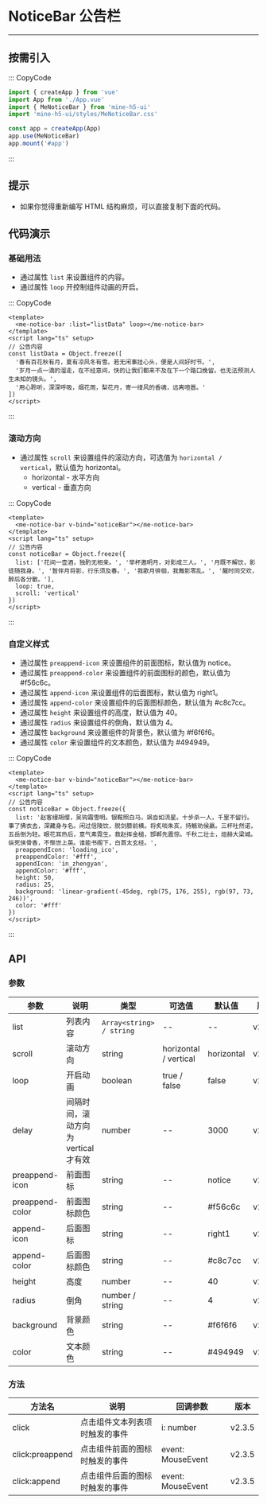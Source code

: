 # NoticeBar 公告栏

---

## 按需引入

::: CopyCode

```js
import { createApp } from 'vue'
import App from './App.vue'
import { MeNoticeBar } from 'mine-h5-ui'
import 'mine-h5-ui/styles/MeNoticeBar.css'

const app = createApp(App)
app.use(MeNoticeBar)
app.mount('#app')
```

:::

## 提示

- 如果你觉得重新编写 HTML 结构麻烦，可以直接复制下面的代码。

## 代码演示

### 基础用法

- 通过属性 `list` 来设置组件的内容。
- 通过属性 `loop` 开控制组件动画的开启。

::: CopyCode

```vue
<template>
  <me-notice-bar :list="listData" loop></me-notice-bar>
</template>
<script lang="ts" setup>
// 公告内容
const listData = Object.freeze([
  '春有百花秋有月，夏有凉风冬有雪。若无闲事挂心头，便是人间好时节。',
  '岁月一点一滴的溜走，在不经意间，快的让我们都来不及在下一个路口挽留。也无法预测人生未知的镜头。',
  '用心聆听，深深呼吸，烟花雨，梨花月，寄一缕风的香魂，远离喧嚣。'
])
</script>
```

:::

### 滚动方向

- 通过属性 `scroll` 来设置组件的滚动方向，可选值为 `horizontal / vertical`，默认值为 horizontal。
  - horizontal - 水平方向
  - vertical - 垂直方向

::: CopyCode

```vue
<template>
  <me-notice-bar v-bind="noticeBar"></me-notice-bar>
</template>
<script lang="ts" setup>
// 公告内容
const noticeBar = Object.freeze({
  list: ['花间一壶酒，独酌无相亲。', '举杯邀明月，对影成三人。', '月既不解饮，影徒随我身。', '暂伴月将影，行乐须及春。', '我歌月徘徊，我舞影零乱。', '醒时同交欢，醉后各分散。'],
  loop: true,
  scroll: 'vertical'
})
</script>
```

:::

### 自定义样式

- 通过属性 `preappend-icon` 来设置组件的前面图标，默认值为 notice。
- 通过属性 `preappend-color` 来设置组件的前面图标的颜色，默认值为 #f56c6c。
- 通过属性 `append-icon` 来设置组件的后面图标，默认值为 right1。
- 通过属性 `append-color` 来设置组件的后面图标颜色，默认值为 #c8c7cc。
- 通过属性 `height` 来设置组件的高度，默认值为 40。
- 通过属性 `radius` 来设置组件的倒角，默认值为 4。
- 通过属性 `background` 来设置组件的背景色，默认值为 #f6f6f6。
- 通过属性 `color` 来设置组件的文本颜色，默认值为 #494949。

::: CopyCode

```vue
<template>
  <me-notice-bar v-bind="noticeBar"></me-notice-bar>
</template>
<script lang="ts" setup>
// 公告内容
const noticeBar = Object.freeze({
  list: '赵客缦胡缨，吴钩霜雪明。银鞍照白马，飒沓如流星。十步杀一人，千里不留行。事了拂衣去，深藏身与名。闲过信陵饮，脱剑膝前横。将炙啖朱亥，持觞劝侯嬴。三杯吐然诺，五岳倒为轻。眼花耳热后，意气素霓生。救赵挥金槌，邯郸先震惊。千秋二壮士，烜赫大梁城。纵死侠骨香，不惭世上英。谁能书阁下，白首太玄经。',
  preappendIcon: 'loading_ico',
  preappendColor: '#fff',
  appendIcon: 'in_zhengyan',
  appendColor: '#fff',
  height: 50,
  radius: 25,
  background: 'linear-gradient(-45deg, rgb(75, 176, 255), rgb(97, 73, 246))',
  color: '#fff'
})
</script>
```

:::

## API

### 参数

| 参数            | 说明                                 | 类型                     | 可选值                | 默认值     | 版本   |
| --------------- | ------------------------------------ | ------------------------ | --------------------- | ---------- | ------ |
| list            | 列表内容                             | `Array<string> / string` | --                    | --         | v2.0.0 |
| scroll          | 滚动方向                             | string                   | horizontal / vertical | horizontal | v2.0.0 |
| loop            | 开启动画                             | boolean                  | true / false          | false      | v2.0.0 |
| delay           | 间隔时间，滚动方向为 vertical 才有效 | number                   | --                    | 3000       | v2.0.0 |
| preappend-icon  | 前面图标                             | string                   | --                    | notice     | v2.0.0 |
| preappend-color | 前面图标颜色                         | string                   | --                    | #f56c6c    | v2.0.0 |
| append-icon     | 后面图标                             | string                   | --                    | right1     | v2.0.0 |
| append-color    | 后面图标颜色                         | string                   | --                    | #c8c7cc    | v2.0.0 |
| height          | 高度                                 | number                   | --                    | 40         | v2.0.0 |
| radius          | 倒角                                 | number / string          | --                    | 4          | v2.0.0 |
| background      | 背景颜色                             | string                   | --                    | #f6f6f6    | v2.0.0 |
| color           | 文本颜色                             | string                   | --                    | #494949    | v2.0.0 |

### 方法

| 方法名          | 说明                           | 回调参数          | 版本   |
| --------------- | ------------------------------ | ----------------- | ------ |
| click           | 点击组件文本列表项时触发的事件 | i: number         | v2.3.5 |
| click:preappend | 点击组件前面的图标时触发的事件 | event: MouseEvent | v2.3.5 |
| click:append    | 点击组件后面的图标时触发的事件 | event: MouseEvent | v2.3.5 |
